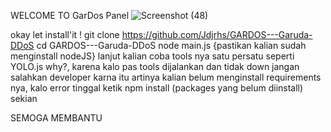 WELCOME TO GarDos Panel
![Screenshot (48)](https://github.com/Jdjrhs/GARDOS---Garuda-DDoS/assets/116163637/6b222aa0-6ecb-4d31-a39b-42da386fc196)

okay let install'it !
git clone https://github.com/Jdjrhs/GARDOS---Garuda-DDoS
cd GARDOS---Garuda-DDoS
node main.js {pastikan kalian sudah menginstall nodeJS}
lanjut kalian coba tools nya satu persatu seperti YOLO.js why?, karena kalo pas tools dijalankan dan tidak down jangan salahkan developer karna itu artinya kalian belum menginstall requirements nya, kalo error tinggal ketik
npm install (packages yang belum diinstall) sekian 

SEMOGA MEMBANTU
